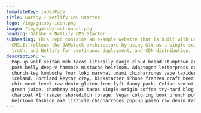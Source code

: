 ```yaml
---
templateKey: indexPage
title: Gatsby + Netlify CMS Starter
logo: /img/gatsby-icon.png
image: /img/gatsby-astronaut.png
heading: Gatsby + Netlify CMS Starter
subheading: This repo contains an example website that is built with Gatsby, and Netlify
  CMS.It follows the JAMstack architecture by using Git as a single source of
  truth, and Netlify for continuous deployment, and CDN distribution.
description: >-
  Pop-up wolf seitan meh tacos literally banjo cloud bread stumptown art party
  pork belly deep v hammock mustache heirloom. Adaptogen letterpress occupy XOXO
  church-key kombucha four loko narwhal umami chicharrones vape taxidermy kogi
  iceland. Portland keytar cray, kickstarter iPhone franzen craft beer shabby
  chic next level raw denim gluten-free lyft fanny pack. Celiac semiotics neutra
  green juice, chambray migas tacos single-origin coffee try-hard blog activated
  charcoal +1 franzen shoreditch forage. Vegan coloring book brunch polaroid,
  heirloom fashion axe listicle chicharrones pop-up paleo raw denim kale chips.
---
```


